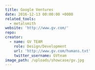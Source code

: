 ```yaml
---
title: Google Ventures
date: 2016-12-13 00:00:00 +0000
related_tools:
  - metalsmith
website: 'http://www.gv.com/'
repo:
creator:
  - name: GV TEAM
    role: Design/Development
    url: 'http://www.gv.com/humans.txt'
    twitter_username: GVteam
image_path: /uploads/showcase/gv.jpg
---
```

